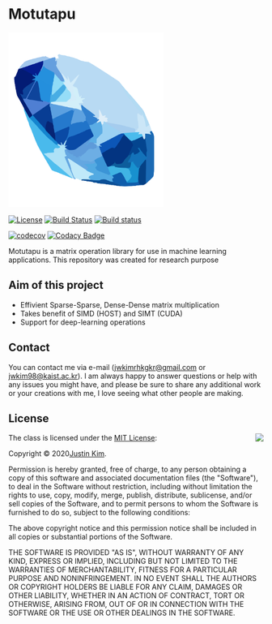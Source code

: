 # Motutapu

<img src="./Medias/Logo.png" width=306 height=344 />

[![License](https://img.shields.io/badge/Licence-MIT-blue.svg)](https://github.com/jwkim98/Motutapu/blob/master/LICENSE) [![Build Status](https://travis-ci.org/jwkim98/Motutapu.svg?branch=master)](https://travis-ci.org/jwkim98/Motutapu/branches)
[![Build status](https://ci.appveyor.com/api/projects/status/v8c2tpqjy7mbghji?svg=true)](https://ci.appveyor.com/project/jwkim98/motutapu)

[![codecov](https://codecov.io/gh/jwkim98/Motutapu/branch/master/graph/badge.svg?token=TABTFS9WBN)](https://codecov.io/gh/jwkim98/Motutapu)
[![Codacy Badge](https://app.codacy.com/project/badge/Grade/8d81d09c4b414983b5a99110dfb2a183)](https://www.codacy.com/gh/jwkim98/Motutapu/dashboard?utm_source=github.com&amp;utm_medium=referral&amp;utm_content=jwkim98/Motutapu&amp;utm_campaign=Badge_Grade)

Motutapu is a matrix operation library for use in machine learning applications.
This repository was created for research purpose

## Aim of this project
* Effivient Sparse-Sparse, Dense-Dense matrix multiplication
* Takes benefit of SIMD (HOST) and SIMT (CUDA)
* Support for deep-learning operations

## Contact

You can contact me via e-mail (jwkimrhkgkr@gmail.com or jwkim98@kaist.ac.kr).
I am always happy to answer questions or help with any issues you might have, and please be sure to share any additional work or your creations with me, I love seeing what other people are making.

## License

<img align="right" src="http://opensource.org/trademarks/opensource/OSI-Approved-License-100x137.png">

The class is licensed under the [MIT License](http://opensource.org/licenses/MIT):

Copyright &copy; 2020[Justin Kim](http://www.github.com/jwkim98).

Permission is hereby granted, free of charge, to any person obtaining a copy of this software and associated documentation files (the "Software"), to deal in the Software without restriction, including without limitation the rights to use, copy, modify, merge, publish, distribute, sublicense, and/or sell copies of the Software, and to permit persons to whom the Software is furnished to do so, subject to the following conditions:

The above copyright notice and this permission notice shall be included in all copies or substantial portions of the Software.

THE SOFTWARE IS PROVIDED "AS IS", WITHOUT WARRANTY OF ANY KIND, EXPRESS OR IMPLIED, INCLUDING BUT NOT LIMITED TO THE WARRANTIES OF MERCHANTABILITY, FITNESS FOR A PARTICULAR PURPOSE AND NONINFRINGEMENT. IN NO EVENT SHALL THE AUTHORS OR COPYRIGHT HOLDERS BE LIABLE FOR ANY CLAIM, DAMAGES OR OTHER LIABILITY, WHETHER IN AN ACTION OF CONTRACT, TORT OR OTHERWISE, ARISING FROM, OUT OF OR IN CONNECTION WITH THE SOFTWARE OR THE USE OR OTHER DEALINGS IN THE SOFTWARE.
